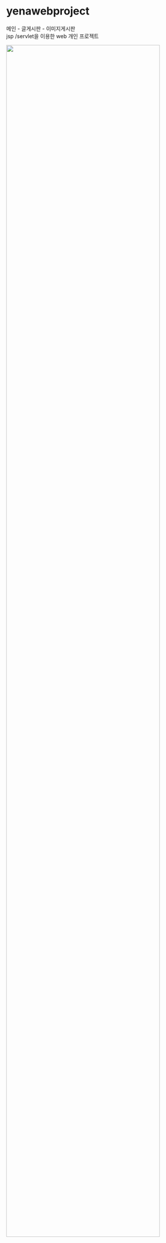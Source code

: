 # yenawebproject

메인 - 글게시판 - 이미지게시판 <br>
jsp /servlet을 이용한 web 개인 프로젝트 <br>

<img src="https://user-images.githubusercontent.com/57097717/87122806-8ccd5e00-c2c0-11ea-89bc-f5d71e25f3c6.gif" width="90%"></img>

